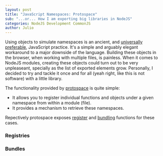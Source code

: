 ```yaml
---
layout: post
title: "JavaScript Namespaces: Protospace"
sub: "...or... How I am exporting big libraries in NodeJS"
categories: NodeJS Development CommonJS
author: Julio
---
```


Using objects to simulate namespaces is an ancient, and [universally preferable][2], JavaScript practice. It's a simple and arguably elegant workaround to a major downside of the language. Building these objects in the browser, when working with multiple files, is painless. When it comes to NodeJS modules, creating these objects could turn out to be very unpleaseant, specially as the list of exported elements grow. Personally, I decided to try and tackle it once and for all (yeah right, like this is not software) with a little library.
<!--excerpt-->

The functionality provided by [protospace][1] is quite simple:

* It allows you to register individual functions and objects under a given namespace from within a module (file).
* It provides a mechanism to retrieve these namespaces.

Repectively protospace exposes [register](#register) and [bundling](#bundle) functions for these cases.

### <a href="#register"></a> Registries ###

### <a href="#bundle"></a> Bundles ###


[1]: https://github.com/jhenriquez/protospace
[2]: https://developer.mozilla.org/en-US/Add-ons/Overlay_Extensions/XUL_School/JavaScript_Object_Management
[3]: http://elegantcode.com/2011/01/26/basic-javascript-part-8-namespaces/
[4]: https://github.com/colin-jack/require-namespace
[5]: https://www.npmjs.com/package/simple-namespace